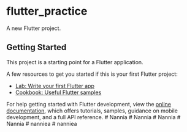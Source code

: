 # flutter_practice

A new Flutter project.

## Getting Started

This project is a starting point for a Flutter application.

A few resources to get you started if this is your first Flutter project:

- [Lab: Write your first Flutter app](https://docs.flutter.dev/get-started/codelab)
- [Cookbook: Useful Flutter samples](https://docs.flutter.dev/cookbook)

For help getting started with Flutter development, view the
[online documentation](https://docs.flutter.dev/), which offers tutorials,
samples, guidance on mobile development, and a full API reference.
#   N a n n i a  
 #   N a n n i a  
 #   N a n n i a  
 #   N a n n i a  
 #   n a n n i e a  
 #   n a n n i e a  
 